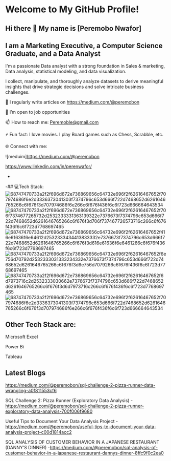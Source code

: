 # Welcome to My GitHub Profile!
## Hi there 👋 My name is [Peremobo Nwafor] 

## I am a Marketing Executive, a Computer Science Graduate, and a Data Analyst

I'm a passionate Data analyst with a strong foundation in Sales & marketing, Data analysis, statistical modeling, and data visualization. 

I collect, manipulate, and thoroughly analyze datasets to derive meaningful insights that drive strategic decisions and solve intricate business challenges.

📝 I regularly write articles on https://medium.com/@peremobon

🤔 I’m open to job opportunities

📫 How to reach me: Peremoble@gmail.com 

⚡ Fun fact: I love movies. I play Board games such as Chess, Scrabble, etc.



🌐 Connect with me:

![meduim]https://medium.com/@peremobon

https://www.linkedin.com/in/perenwafor/


- 

-## 💻Tech Stack:
![68747470733a2f2f696d672e736869656c64732e696f2f62616467652f707974686f6e2d3336373041303f7374796c653d666f722d7468652d6261646765266c6f676f3d707974686f6e266c6f676f436f6c6f723d666664643534](https://github.com/user-attachments/assets/cd3487d9-619b-45f7-b6fe-3c7aead766d8)
![68747470733a2f2f696d672e736869656c64732e696f2f62616467652f706f7374677265732d2532333331363139322e7376673f7374796c653d666f722d7468652d6261646765266c6f676f3d706f737467726573716c266c6f676f436f6c6f723d7768697465](https://github.com/user-attachments/assets/5682acad-f04e-4ef5-9c84-d9d66d319d76)
![68747470733a2f2f696d672e736869656c64732e696f2f62616467652f416e61636f6e64612d2532333434413833332e7376673f7374796c653d666f722d7468652d6261646765266c6f676f3d616e61636f6e6461266c6f676f436f6c6f723d7768697465](https://github.com/user-attachments/assets/6af14b84-bbe2-46bb-893d-ccd22b8829a8)
![68747470733a2f2f696d672e736869656c64732e696f2f62616467652f6e756d70792d2532333031333234332e7376673f7374796c653d666f722d7468652d6261646765266c6f676f3d6e756d7079266c6f676f436f6c6f723d7768697465](https://github.com/user-attachments/assets/08de737a-39f6-40e1-bc8e-c64cf794da8f)
![68747470733a2f2f696d672e736869656c64732e696f2f62616467652f6d7973716c2d2532333030662e7376673f7374796c653d666f722d7468652d6261646765266c6f676f3d6d7973716c266c6f676f436f6c6f723d7768697465](https://github.com/user-attachments/assets/8af58e79-0c2b-4bb6-99cd-8549f3b7a823)
![68747470733a2f2f696d672e736869656c64732e696f2f62616467652f707974686f6e2d3336373041303f7374796c653d666f722d7468652d6261646765266c6f676f3d707974686f6e266c6f676f436f6c6f723d666664643534](https://github.com/user-attachments/assets/306a0d3b-a6dd-4ecb-b713-5c798cff9cd0)




## Other Tech Stack are:

Microsoft Excel

Power Bi

Tableau


## Latest Blogs

https://medium.com/@peremobon/sql-challenge-2-pizza-runner-data-wrangling-a0f811553cf6

SQL Challenge 2: Pizza Runner (Exploratory Data Analysis) - https://medium.com/@peremobon/sql-challenge-2-pizza-runner-exploratory-data-analysis-700f006f9680

Useful Tips to Document Your Data Analysis Project -https://medium.com/@peremobon/useful-tips-to-document-your-data-analysis-project-c00d1814acc2

SQL ANALYSIS OF CUSTOMER BEHAVIOR IN A JAPANESE RESTAURANT (DANNY’S DINNER) -https://medium.com/@peremobon/sql-analysis-of-customer-behavior-in-a-japanese-restaurant-dannys-dinner-8ffc9f0c2ea0

<!---
pere24/pere24 is a ✨ special ✨ repository because its `README.md` (this file) appears on your GitHub profile.
You can click the Preview link to take a look at your changes.
--->
